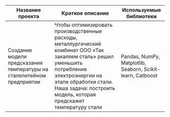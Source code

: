 |Название проекта|Краткое описание|Используемые библиотеки|
|--|--|--|
|Создание модели предсказания температуры на сталелитейном предприятии|Чтобы оптимизировать производственные расходы, металлургический комбинат ООО «Так закаляем сталь» решил уменьшить потребление электроэнергии на этапе обработки стали. Наша задача: построить модель, которая предскажет температуру стали|Pandas, NumPy, Matplotlib, Seaborn, Scikit-learn, Catboost|
